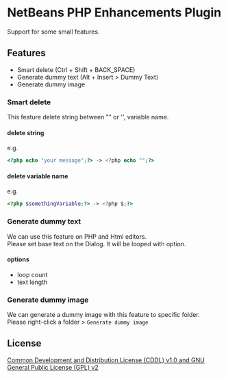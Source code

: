 # NetBeans PHP Enhancements Plugin

Support for some small features.

## Features

- Smart delete (Ctrl + Shift + BACK_SPACE)
- Generate dummy text (Alt + Insert > Dummy Text)
- Generate dummy image

### Smart delete

This feature delete string between "" or '', variable name.

#### delete string

e.g.

```php
<?php echo "your message";?> -> <?php echo "";?>
```

#### delete variable name
 
e.g.

```php
<?php $somethingVariable;?> -> <?php $;?>
```

### Generate dummy text

We can use this feature on PHP and Html editors.  
Please set base text on the Dialog. It will be looped with option.

#### options

- loop count
- text length

### Generate dummy image

We can generate a dummy image with this feature to specific folder.  
Please right-click a folder > `Generate dummy image`


## License

[Common Development and Distribution License (CDDL) v1.0 and GNU General Public License (GPL) v2](http://netbeans.org/cddl-gplv2.html)
